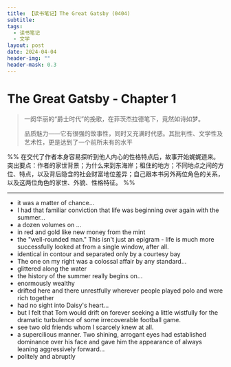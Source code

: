 ```yaml
---
title: 【读书笔记】The Great Gatsby (0404)
subtitle: 
tags:
  - 读书笔记
  - 文学
layout: post
date: 2024-04-04
header-img: ""
header-mask: 0.3
---
```


# The Great Gatsby - Chapter 1

> 一阕华丽的“爵士时代”的挽歌，在菲茨杰拉德笔下，竟然如诗如梦。  
> 
> 品质魅力——它有很强的故事性，同时又充满时代感。其批判性、文学性及艺术性，更是达到了一个前所未有的水平  

%% 在交代了作者本身容易探听到他人内心的性格特点后，故事开始娓娓道来。突出要点：作者的家世背景；为什么来到东海岸；租住的地方；不同地点之间的方位、特点，以及背后隐含的社会财富地位差异；自己跟本书另外两位角色的关系，以及这两位角色的家世、外貌、性格特征。 %%

---

- it was a matter of chance...
- I had that familiar conviction that life was beginning over again with the summer...
- a dozen volumes on ...
- in red and gold like new money from the mint
- the "well-rounded man." This isn't just an epigram - life is much more successfully looked at from a single window, after all.
- identical in contour and separated only by a courtesy bay  
- The one on my right was a colossal affair by any standard...
- glittered along the water  
- the history of the summer really begins on...
- enormously wealthy  
- drifted here and there unrestfully wherever people played polo and were rich together  
- had no sight into Daisy's heart...
- but I felt that Tom would drift on forever seeking a little wistfully for the dramatic turbulence of some irrecoverable football game.  
- see two old friends whom I scarcely knew at all.
- a supercilious manner. Two shining, arrogant eyes had established dominance over his face and gave him the appearance of always leaning aggressively forward...
- politely and abruptly  
